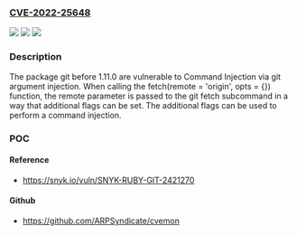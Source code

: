 ### [CVE-2022-25648](https://cve.mitre.org/cgi-bin/cvename.cgi?name=CVE-2022-25648)
![](https://img.shields.io/static/v1?label=Product&message=git&color=blue)
![](https://img.shields.io/static/v1?label=Version&message=n%2Fa&color=blue)
![](https://img.shields.io/static/v1?label=Vulnerability&message=Command%20Injection&color=brighgreen)

### Description

The package git before 1.11.0 are vulnerable to Command Injection via git argument injection. When calling the fetch(remote = 'origin', opts = {}) function, the remote parameter is passed to the git fetch subcommand in a way that additional flags can be set. The additional flags can be used to perform a command injection.

### POC

#### Reference
- https://snyk.io/vuln/SNYK-RUBY-GIT-2421270

#### Github
- https://github.com/ARPSyndicate/cvemon

